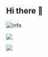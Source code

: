 ## Hi there 👋

![info](https://github-readme-stats.vercel.app/api?username=team2111&show_icons=true&count_private=true&hide=prs&theme=default_repocard)

![](http://antzuhl.cn:4000/get/@team2111.readme)

![](https://visitor-badge.glitch.me/badge?page_id=team2111.readme)
